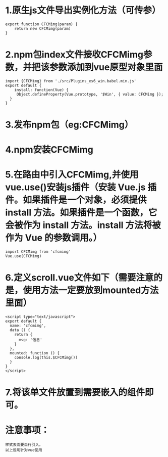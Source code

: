 # 1.原生js文件导出实例化方法（可传参）
	export function CFCMimg(param) {
		return new CFCMimg(param)
	}
# 2.npm包index文件接收CFCMimg参数，并把该参数添加到vue原型对象里面
	import {CFCMimg} from './src/Plugins_es6_win.babel.min.js'
	export default {
	 	install: function(Vue) {
 		 Object.defineProperty(Vue.prototype, '$Win', { value: CFCMimg });
	  }
	}
# 3.发布npm包（eg:CFCMimg）
# 4.npm安装CFCMimg
# 5.在路由中引入CFCMimg,并使用vue.use()安装js插件（安装 Vue.js 插件。如果插件是一个对象，必须提供 install 方法。如果插件是一个函数，它会被作为 install 方法。install 方法将被作为 Vue 的参数调用。）
	import CFCMimg from 'cfcmimg'
	Vue.use(CFCMimg)
# 6.定义scroll.vue文件如下（需要注意的是，使用方法一定要放到mounted方法里面）
	
	<script type="text/javascript">
	export default {
	  name: 'cfcmimg',
	  data () {
	    return {
	      msg: '信息'
	    }
	  },
	  mounted: function () {
	    console.log(this.$CFCMimg())
	  }
	}
	</script>
# 7.将该单文件放置到需要嵌入的组件即可。
# 注意事项：
	样式表需要自行引入。
	以上说明针对vue使用